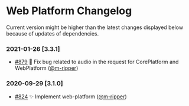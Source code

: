 # Web Platform Changelog

Current version might be higher than the latest changes displayed below because of updates of dependencies.


### 2021-01-26 [3.3.1]

- [#879](https://github.com/jovotech/jovo-framework/pull/879) 🐛 Fix bug related to audio in the request for CorePlatform and WebPlatform ([@m-ripper](https://github.com/m-ripper))


### 2020-09-29 [3.1.0]

- [#824](https://github.com/jovotech/jovo-framework/pull/824) :sparkles: Implement web-platform ([@m-ripper](https://github.com/m-ripper))
